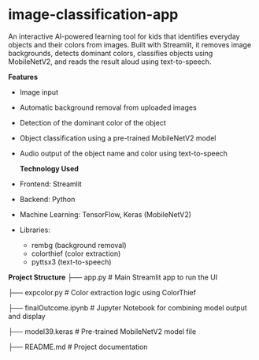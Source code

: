 # image-classification-app
An interactive AI-powered learning tool for kids that identifies everyday objects and their colors from images. Built with Streamlit, it removes image backgrounds, detects dominant colors, classifies objects using MobileNetV2, and reads the result aloud using text-to-speech.

**Features**
- Image input 
- Automatic background removal from uploaded images
- Detection of the dominant color of the object
- Object classification using a pre-trained MobileNetV2 model
- Audio output of the object name and color using text-to-speech

  **Technology Used**
- Frontend: Streamlit
- Backend: Python
- Machine Learning: TensorFlow, Keras (MobileNetV2)
- Libraries:
  - rembg (background removal)
  - colorthief (color extraction)
  - pyttsx3 (text-to-speech)

 **Project Structure**
├── app.py              # Main Streamlit app to run the UI

├── expcolor.py         # Color extraction logic using ColorThief

├── finalOutcome.ipynb  # Jupyter Notebook for combining model output and display

├── model39.keras       # Pre-trained MobileNetV2 model file

├── README.md           # Project documentation
